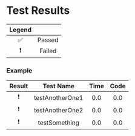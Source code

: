 # Test Results

| Legend |  |
|:------:|:-------:|
| ✅ | Passed |
| ❗️ | Failed |

### Example
| Result | Test Name | Time | Code |
|:------:|:-------:|:-------:|:-------:|
| ❗️ |testAnotherOne1|0.0|0.0|[View Code](https://github.com/App-Maker-Software/SwiftInterpreter/blob/main/Tests/SwiftInterpreterTests/CodeTests/Example/AnotherOne.swift)|
| ❗️ |testAnotherOne2|0.0|0.0|[View Code](https://github.com/App-Maker-Software/SwiftInterpreter/blob/main/Tests/SwiftInterpreterTests/CodeTests/Example/AnotherOne.swift)|
| ❗️ |testSomething|0.0|0.0|[View Code](https://github.com/App-Maker-Software/SwiftInterpreter/blob/main/Tests/SwiftInterpreterTests/CodeTests/Example/Something.swift)|
